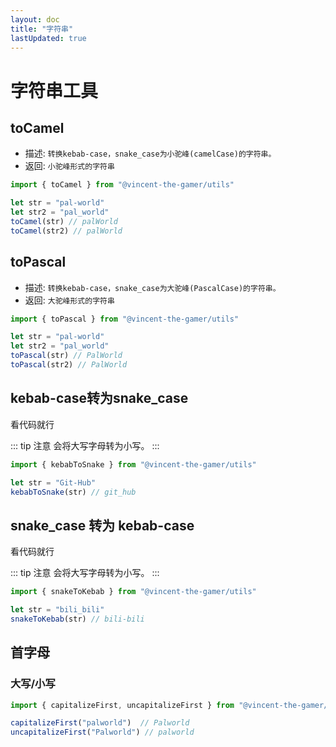 ```yaml
---
layout: doc
title: "字符串"
lastUpdated: true
---
```


# 字符串工具

## toCamel
- 描述: `转换kebab-case，snake_case为小驼峰(camelCase)的字符串。`
- 返回: `小驼峰形式的字符串`

```ts
import { toCamel } from "@vincent-the-gamer/utils"

let str = "pal-world"
let str2 = "pal_world"
toCamel(str) // palWorld
toCamel(str2) // palWorld
```

## toPascal
- 描述: `转换kebab-case，snake_case为大驼峰(PascalCase)的字符串。`
- 返回: `大驼峰形式的字符串`

```ts
import { toPascal } from "@vincent-the-gamer/utils"

let str = "pal-world"
let str2 = "pal_world"
toPascal(str) // PalWorld
toPascal(str2) // PalWorld
```

## kebab-case转为snake_case
看代码就行

::: tip 注意
会将大写字母转为小写。
:::

```ts
import { kebabToSnake } from "@vincent-the-gamer/utils"

let str = "Git-Hub"
kebabToSnake(str) // git_hub
```

## snake_case 转为 kebab-case
看代码就行

::: tip 注意
会将大写字母转为小写。
:::

```ts
import { snakeToKebab } from "@vincent-the-gamer/utils"

let str = "bili_bili"
snakeToKebab(str) // bili-bili
```

## 首字母
### 大写/小写
```ts
import { capitalizeFirst, uncapitalizeFirst } from "@vincent-the-gamer/utils"

capitalizeFirst("palworld")  // Palworld
uncapitalizeFirst("Palworld") // palworld
```
